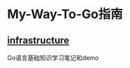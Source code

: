 # My-Way-To-Go指南

## [infrastructure](https://github.com/zhiguogg/My-Way-To-Go/tree/master/infrastructure)

Go语言基础知识学习笔记和demo

